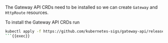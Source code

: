 
The Gateway API CRDs need to be installed so we can create `Gateway` and `HttpRoute` resources.

To install the Gateway API CRDs run
```bash
kubectl apply -f https://github.com/kubernetes-sigs/gateway-api/releases/download/v1.0.0/standard-install.yaml
```{{exec}}
